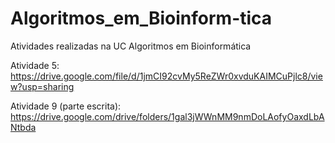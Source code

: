 # Algoritmos_em_Bioinform-tica
Atividades realizadas na UC Algoritmos em Bioinformática


Atividade 5:
https://drive.google.com/file/d/1jmCI92cvMy5ReZWr0xvduKAIMCuPjlc8/view?usp=sharing


Atividade 9 (parte escrita):
https://drive.google.com/drive/folders/1gal3jWWnMM9nmDoLAofyOaxdLbANtbda

